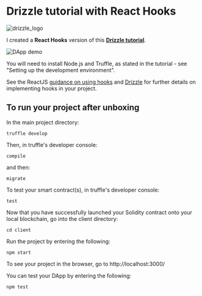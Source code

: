 # Drizzle tutorial with React Hooks

![drizzle_logo](https://github.com/trufflesuite/drizzle/raw/master/readme/drizzle-logomark.png?raw=true)

I created a **React Hooks** version of this [**Drizzle tutorial**](https://www.trufflesuite.com/tutorials/getting-started-with-drizzle-and-react).

![DApp demo](https://media.giphy.com/media/TdQVda1SmPNaU2gN4J/giphy.gif)

You will need to install Node.js and Truffle, as stated in the tutorial - see "Setting up the development environment".

See the ReactJS [guidance on using hooks](https://reactjs.org/docs/hooks-reference.html) and [Drizzle](https://www.trufflesuite.com/drizzle) for further details on implementing hooks in your project.

## To run your project after unboxing ##

In the main project directory:

```
truffle develop
```

Then, in truffle's developer console: 
```
compile
```

and then:
```
migrate
```

To test your smart contract(s), in truffle's developer console:
```
test
```

Now that you have successfully launched your Solidity contract onto your local blockchain, go into the client directory:

```
cd client
```

Run the project by entering the following:

```
npm start
```

To see your project in the browser, go to http://localhost:3000/

You can test your DApp by entering the following:

```
npm test
```
